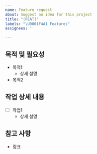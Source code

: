 ```yaml
---
name: Feature request
about: Suggest an idea for this project
title: "[FEAT]"
labels: "\U0001F4A1 Features"
assignees: ''

---
```


## 목적 및 필요성
- 목적1
    - 상세 설명
- 목적2

## 작업 상세 내용
- [ ] 작업1
     -  상세 설명

## 참고 사항
- 링크
